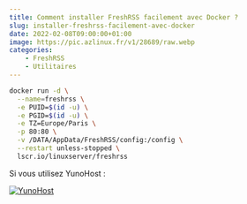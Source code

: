 ```yaml
---
title: Comment installer FreshRSS facilement avec Docker ?
slug: installer-freshrss-facilement-avec-docker
date: 2022-02-08T09:00:00+01:00
image: https://pic.azlinux.fr/v1/28689/raw.webp
categories:
    - FreshRSS
    - Utilitaires
--- 
```


```bash
docker run -d \
  --name=freshrss \
  -e PUID=$(id -u) \
  -e PGID=$(id -u) \
  -e TZ=Europe/Paris \
  -p 80:80 \
  -v /DATA/AppData/FreshRSS/config:/config \
  --restart unless-stopped \
  lscr.io/linuxserver/freshrss
```

Si vous utilisez YunoHost :

[![YunoHost](https://install-app.yunohost.org/install-with-yunohost.png)](https://install-app.yunohost.org/?app=freshrss)